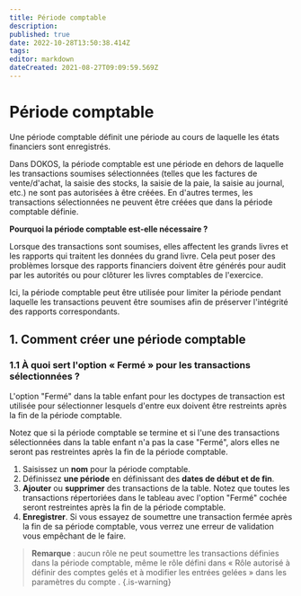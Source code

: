 ```yaml
---
title: Période comptable
description: 
published: true
date: 2022-10-28T13:50:38.414Z
tags: 
editor: markdown
dateCreated: 2021-08-27T09:09:59.569Z
---
```


# Période comptable

Une période comptable définit une période au cours de laquelle les états financiers sont enregistrés.

Dans DOKOS, la période comptable est une période en dehors de laquelle les transactions soumises sélectionnées (telles que les factures de vente/d'achat, la saisie des stocks, la saisie de la paie, la saisie au journal, etc.) ne sont pas autorisées à être créées. En d'autres termes, les transactions sélectionnées ne peuvent être créées que dans la période comptable définie.

**Pourquoi la période comptable est-elle nécessaire ?**

Lorsque des transactions sont soumises, elles affectent les grands livres et les rapports qui traitent les données du grand livre. Cela peut poser des problèmes lorsque des rapports financiers doivent être générés pour audit par les autorités ou pour clôturer les livres comptables de l'exercice.

Ici, la période comptable peut être utilisée pour limiter la période pendant laquelle les transactions peuvent être soumises afin de préserver l'intégrité des rapports correspondants.

## 1. Comment créer une période comptable

### 1.1 À quoi sert l'option « Fermé » pour les transactions sélectionnées ? 

L'option "Fermé" dans la table enfant pour les doctypes de transaction est utilisée pour sélectionner lesquels d'entre eux doivent être restreints après la fin de la période comptable.

Notez que si la période comptable se termine et si l'une des transactions sélectionnées dans la table enfant n'a pas la case "Fermé", alors elles ne seront pas restreintes après la fin de la période comptable.

1. Saisissez un **nom** pour la période comptable.
2. Définissez **une période** en définissant des **dates de début et de fin**.
3. **Ajouter** ou **supprimer** des transactions de la table. Notez que toutes les transactions répertoriées dans le tableau avec l'option "Fermé" cochée seront restreintes après la fin de la période comptable.
4. **Enregistrer**.
Si vous essayez de soumettre une transaction fermée après la fin de sa période comptable, vous verrez une erreur de validation vous empêchant de le faire.

> **Remarque** : aucun rôle ne peut soumettre les transactions définies dans la période comptable, même le rôle défini dans « Rôle autorisé à définir des comptes gelés et à modifier les entrées gelées » dans les paramètres du compte .
{.is-warning}